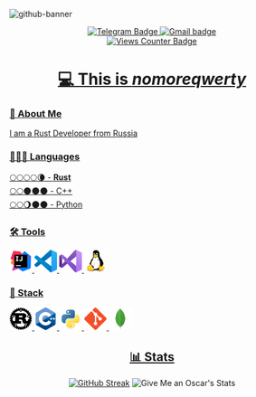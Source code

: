 ![github-banner](https://github.com/nomoreqwerty/nomoreqwerty/assets/72273722/f5f6a1e0-8f96-47c0-9712-fcfbfdf5c948)


<div id="badges" align="center">
  <a href="https://t.me/nomoreqwerty">
    <img src="https://img.shields.io/badge/Telegram-blue?style=for-the-badge&logo=telegram&logoColor=white" alt="Telegram Badge"/>
  </a>
  <a href="mailto:vlaadiolus@gmail.com">
    <img src="https://img.shields.io/badge/Gmail-red?style=for-the-badge&logo=gmail&logoColor=white" alt="Gmail badge">
</div>

<div id="views-counter-badge" align="center">
  <img src="https://komarev.com/ghpvc/?username=nomoreqwerty&style=for-the-badge&color=red" alt="Views Counter Badge"/>
</div>

<div class="title" align="center">
  <h1>💻 This is <i>nomoreqwerty</i></h1>
</div>

### 📜 About Me
I am a Rust Developer from Russia

### 👨🏻‍💻 Languages
🌕🌕🌕🌕🌘 - **Rust** <br>
🌕🌕🌑🌑🌑 - C++ <br>
🌕🌕🌖🌑🌑 - Python <br>

### 🛠️ Tools
<div id="tools-icons">
  <img src="https://raw.githubusercontent.com/devicons/devicon/6910f0503efdd315c8f9b858234310c06e04d9c0/icons/intellij/intellij-original.svg" width="40px">
  <img src="https://raw.githubusercontent.com/devicons/devicon/6910f0503efdd315c8f9b858234310c06e04d9c0/icons/vscode/vscode-original.svg" width="40px">
  <img src="https://raw.githubusercontent.com/devicons/devicon/6910f0503efdd315c8f9b858234310c06e04d9c0/icons/visualstudio/visualstudio-original.svg" width="40px">
  <img src="https://raw.githubusercontent.com/devicons/devicon/6910f0503efdd315c8f9b858234310c06e04d9c0/icons/linux/linux-original.svg" width="40px">
</div>

### 🧰 Stack
<div id="stack-icons">
  <img src="https://raw.githubusercontent.com/devicons/devicon/6910f0503efdd315c8f9b858234310c06e04d9c0/icons/rust/rust-original.svg" width="40px">
  <img src="https://raw.githubusercontent.com/devicons/devicon/6910f0503efdd315c8f9b858234310c06e04d9c0/icons/cplusplus/cplusplus-original.svg" width="40px">
  <img src="https://raw.githubusercontent.com/devicons/devicon/6910f0503efdd315c8f9b858234310c06e04d9c0/icons/python/python-original.svg" width="40px">
  <img src="https://raw.githubusercontent.com/devicons/devicon/6910f0503efdd315c8f9b858234310c06e04d9c0/icons/git/git-original.svg" width="40px">
  <img src="https://raw.githubusercontent.com/devicons/devicon/6910f0503efdd315c8f9b858234310c06e04d9c0/icons/mongodb/mongodb-original.svg" width="40px">
</div>

<h2 align="center">📊 Stats</h2>

<div align="center">
  <a href="https://git.io/streak-stats"><img src="https://github-readme-streak-stats.herokuapp.com?user=nomoreqwerty&theme=transparent&hide_border=true&border_radius=0&date_format=j%20M%5B%20Y%5D&card_width=846" alt="GitHub Streak" /></a>
  <img src="https://github-readme-stats.vercel.app/api?username=nomoreqwerty&show_icons=true&theme=transparent&border=none&hide_border=true" alt="Give Me an Oscar's Stats">
</div>
